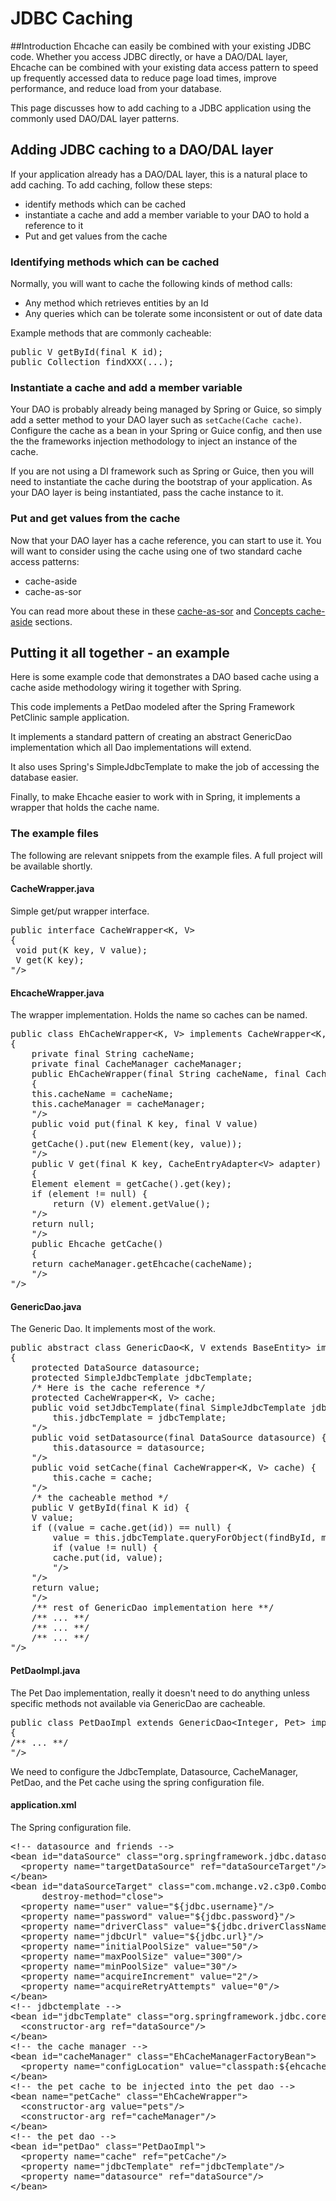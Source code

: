 ---
---
# JDBC Caching <a name="JDBC-Caching"/>
 

##Introduction
Ehcache can easily be combined with your existing JDBC code.  Whether
you access JDBC directly, or have a DAO/DAL layer, Ehcache can be 
combined with your existing data access pattern to speed up frequently 
accessed data to reduce page load times, improve performance, and 
reduce load from your database.

This page discusses how to add caching to a JDBC application using
the commonly used DAO/DAL layer patterns.

## Adding JDBC caching to a DAO/DAL layer

If your application already has a DAO/DAL layer, this is a natural place
to add caching.  To add caching, follow these steps:

* identify methods which can be cached
* instantiate a cache and add a member variable to your DAO to hold a reference to it
* Put and get values from the cache

### Identifying methods which can be cached

Normally, you will want to cache the following kinds of method calls:

* Any method which retrieves entities by an Id
* Any queries which can be tolerate some inconsistent or out of date data

Example methods that are commonly cacheable:

<pre>
public V getById(final K id);
public Collection<V> findXXX(...);
</pre>

### Instantiate a cache and add a member variable

Your DAO is probably already being managed by Spring or Guice, so simply 
add a setter method to your DAO layer such as `setCache(Cache cache)`.
Configure the cache as a bean in your Spring or Guice config, and then 
use the the frameworks injection methodology to inject an instance of 
the cache.

If you are not using a DI framework such as Spring or Guice, then you will
need to instantiate the cache during the bootstrap of your application.  As
your DAO layer is being instantiated, pass the cache instance to it.

### Put and get values from the cache

Now that your DAO layer has a cache reference, you can start to use it.
You will want to consider using the cache using one of two standard cache
access patterns:

* cache-aside
* cache-as-sor

You can read more about these in these [cache-as-sor](/documentation/2.6/get-started/getting-started#cache-as-sor-example) and [Concepts cache-aside](/documentation/2.6/get-started/getting-started#cache-aside) sections.

## Putting it all together - an example

Here is some example code that demonstrates a DAO based cache using a 
cache aside methodology wiring it together with Spring.

This code implements a PetDao modeled after the Spring Framework PetClinic
sample application.

It implements a standard pattern of creating an abstract 
GenericDao implementation which all Dao implementations will 
extend.  

It also uses Spring's SimpleJdbcTemplate to make the job of accessing 
the database easier.

Finally, to make Ehcache easier to work with in Spring, it implements
a wrapper that holds the cache name.

### The example files
The following are relevant snippets from the example files.  A full project
will be available shortly.

#### CacheWrapper.java
Simple get/put wrapper interface.

<pre>
public interface CacheWrapper&lt;K, V&gt; 
{
 void put(K key, V value);
 V get(K key);
"/>
</pre>

#### EhcacheWrapper.java
The wrapper implementation.  Holds the name so caches can be named.

<pre>
public class EhCacheWrapper&lt;K, V&gt; implements CacheWrapper&lt;K, V&gt; 
{
    private final String cacheName;
    private final CacheManager cacheManager;
    public EhCacheWrapper(final String cacheName, final CacheManager cacheManager)
    {
	this.cacheName = cacheName;
	this.cacheManager = cacheManager;
    "/>
    public void put(final K key, final V value)
    {
	getCache().put(new Element(key, value));
    "/>
    public V get(final K key, CacheEntryAdapter&lt;V&gt; adapter) 
    {
	Element element = getCache().get(key);
	if (element != null) {
	    return (V) element.getValue();
	"/>
	return null;
    "/>
    public Ehcache getCache() 
    {
	return cacheManager.getEhcache(cacheName);
    "/>
"/>
</pre>

#### GenericDao.java
The Generic Dao.  It implements most of the work.

<pre>
public abstract class GenericDao&lt;K, V extends BaseEntity&gt; implements Dao&lt;K, V&gt;
{
    protected DataSource datasource;
    protected SimpleJdbcTemplate jdbcTemplate;
    /* Here is the cache reference */
    protected CacheWrapper&lt;K, V&gt; cache;
    public void setJdbcTemplate(final SimpleJdbcTemplate jdbcTemplate) {
        this.jdbcTemplate = jdbcTemplate;
    "/>
    public void setDatasource(final DataSource datasource) {
        this.datasource = datasource;
    "/>
    public void setCache(final CacheWrapper&lt;K, V&gt; cache) {
        this.cache = cache;
    "/>
    /* the cacheable method */
    public V getById(final K id) {
	V value;
	if ((value = cache.get(id)) == null) {
	    value = this.jdbcTemplate.queryForObject(findById, mapper, id);
	    if (value != null) {
		cache.put(id, value);
	    "/>
	"/>
	return value;
    "/>
    /** rest of GenericDao implementation here **/
    /** ... **/
    /** ... **/
    /** ... **/
"/>
</pre>

#### PetDaoImpl.java

The Pet Dao implementation, really it doesn't need to do anything unless
specific methods not available via GenericDao are cacheable.

<pre>
public class PetDaoImpl extends GenericDao&lt;Integer, Pet&gt; implements PetDao 
{
/** ... **/
"/>
</pre>

We need to configure the JdbcTemplate, Datasource, CacheManager, PetDao, 
and the Pet cache using the spring configuration file.

#### application.xml

The Spring configuration file.

<pre>
&lt;!-- datasource and friends --&gt;
&lt;bean id="dataSource" class="org.springframework.jdbc.datasource.FasterLazyConnectionDataSourceProxy"&gt;
  &lt;property name="targetDataSource" ref="dataSourceTarget"/&gt;
&lt;/bean&gt;
&lt;bean id="dataSourceTarget" class="com.mchange.v2.c3p0.ComboPooledDataSource"
      destroy-method="close"&gt;
  &lt;property name="user" value="${jdbc.username}"/&gt;
  &lt;property name="password" value="${jdbc.password}"/&gt;
  &lt;property name="driverClass" value="${jdbc.driverClassName}"/&gt;
  &lt;property name="jdbcUrl" value="${jdbc.url}"/&gt;
  &lt;property name="initialPoolSize" value="50"/&gt;
  &lt;property name="maxPoolSize" value="300"/&gt;
  &lt;property name="minPoolSize" value="30"/&gt;
  &lt;property name="acquireIncrement" value="2"/&gt;
  &lt;property name="acquireRetryAttempts" value="0"/&gt;
&lt;/bean&gt;
&lt;!-- jdbctemplate --&gt;
&lt;bean id="jdbcTemplate" class="org.springframework.jdbc.core.simple.SimpleJdbcTemplate"&gt;
  &lt;constructor-arg ref="dataSource"/&gt;
&lt;/bean&gt;
&lt;!-- the cache manager --&gt;
&lt;bean id="cacheManager" class="EhCacheManagerFactoryBean"&gt;
  &lt;property name="configLocation" value="classpath:${ehcache.config}"/&gt;
&lt;/bean&gt;
&lt;!-- the pet cache to be injected into the pet dao --&gt;
&lt;bean name="petCache" class="EhCacheWrapper"&gt;
  &lt;constructor-arg value="pets"/&gt;
  &lt;constructor-arg ref="cacheManager"/&gt;
&lt;/bean&gt;
&lt;!-- the pet dao --&gt;
&lt;bean id="petDao" class="PetDaoImpl"&gt;
  &lt;property name="cache" ref="petCache"/&gt;
  &lt;property name="jdbcTemplate" ref="jdbcTemplate"/&gt;
  &lt;property name="datasource" ref="dataSource"/&gt;
&lt;/bean&gt;
</pre>
